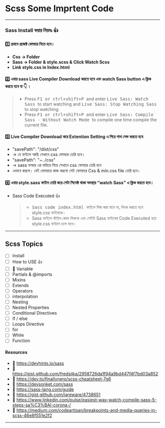 # Scss Some Imprtent Code

---

### Sass Install করার নিয়মঃ 👍

#### 1️⃣ প্রথমে প্রজেক্ট ফোল্ডার নিতে হবে।

- **Css → Folder**
- **Sass → Folder & style.scss & Click Watch Scss**
- **Link style.css in Index.html**

#### 2️⃣ এবার sass Live Compiler Download করতে হবে এবং watch Sass button এ ক্লিক করতে হবে বা 👇 ।

> - Press <kbd>F1 or ctrl+shift+P </kbd> and enter <kbd> Live Sass: Watch Sass </kbd> to start watching and <kbd> Live Sass: Stop Watching Sass </kbd> to stop watching.
> - Press <kbd> F1 or ctrl+shift+P </kbd> and enter <kbd> Live Sass: Compile Sass - Without Watch Mode </kbd> to compile one time compile the current file.

#### 3️⃣ Live Compiler Download করে Extention Setting এ গিয়ে পাথ সেভ করতে হবে

- "savePath": "/dist/css"
- → যে ফাইলে আছি সেখানে css ফোল্ডার তেরি হবে।
- "savePath": "~../css"
- → sass ফল্ডার এর বাহিরে গিয়ে সেখানে css ফোল্ডার তেরি হবে
- এভাবে করলে। যেই ফোল্ডারে কাজ করবো সেই ফোল্ডারে Css & min.css file তেরি হবে।

#### 4️⃣ এবার style.sass ফাইল তেরি করে সেটা সিলেক্ট থাকা অবস্থায় “watch Sass” এ ক্লিক করতে হবে।

- Sass Code Executed 👍
  > - <kbd> Sass code index.html </kbd> ফাইলে লিঙ্ক করা যাবে না, লিংক করতে হবে style.css ফাইলকে।
  > - Sass ফাইলে স্টাইল কোড লিখবো এবং সেইটা Sass ফাইলের Code Executed হয়ে style.css ফাইলে চলে যাবে।

---

## Scss Topics

- [ ] Install
- [ ] How to USE 👍
- [ ] 🏃 Variable
- [ ] Partials & @imports
- [ ] Mixins
- [ ] Extends
- [ ] Operators
- [ ] interpolation
- [ ] Nesting
- [ ] Nested Properties
- [ ] Conditional Directives
- [ ] If / else
- [ ] Loops Directive
- [ ] for
- [ ] While
- [ ] Function

#### Resources

- 🔗 https://devhints.io/sass
- 🔗 https://gist.github.com/fredsiika/2958726da1f94a9bd447f4f7bd03a852
- 🔗 https://dev.to/finallynero/scss-cheatsheet-7g6
- 🔗 https://devsonket.com/sass
- 🔗 https://sass-lang.com/guide
- 🔗 https://gist.github.com/jareware/4738651
- 🔗 https://www.linkedin.com/pulse/easiest-way-watch-compile-sass-5-steps-sa%C3%BAl-corona-/
- 🔗 https://medium.com/codeartisan/breakpoints-and-media-queries-in-scss-46e8f551e2f2

---
